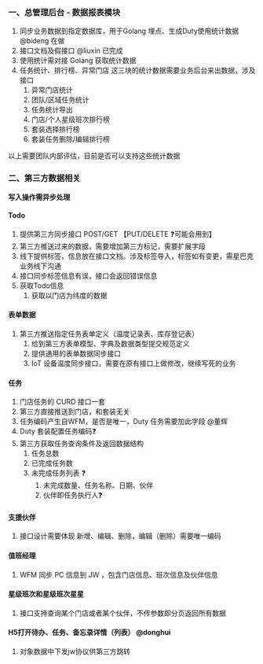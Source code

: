 ### 一、总管理后台 - 数据报表模块

1. 同步业务数据到指定数据库，用于Golang 埋点、生成Duty使用统计数据 @bideng 在做
2. 接口文档及假接口 @liuxin 已完成
3. 使用统计需对接 Golang 获取统计数据
4. 任务统计、排行榜、异常门店 这三块的统计数据需要业务后台来出数据，涉及接口
   1. 异常门店统计
   2. 团队/区域任务统计
   3. 任务统计导出
   4. 门店/个人星级班次排行榜
   5. 套装选择排行榜
   6. 套装任务删除/编辑排行榜

以上需要团队内部评估，目前是否可以支持这些统计数据



### 二、第三方数据相关

**写入操作需异步处理**

#### Todo

1. 提供第三方同步接口 POST/GET  【PUT/DELETE ❓可能会用到】 
2. 第三方推送过来的数据，需要增加第三方标记，需要扩展字段
3. 线下提供标签，信息放在接口文档。涉及标签导入，标签如有变更，需星巴克业务线下沟通
4. 接口同步标签信息有误，接口会返回错误信息
5. 获取Todo信息
   1. 获取以门店为纬度的数据

#### 表单数据

1. 第三方推送指定任务表单定义（温度记录表、库存登记表）
   1. 给到第三方表单模型、字典及数据类型提交规范定义
   2. 提供通用的表单数据同步接口
   3. IoT 设备温度同步接口，需要在原有接口上做修改，继续写死的业务

#### 任务

1. 门店任务的 CURD 接口一套
2. 第三方直接推送到门店，和套装无关
3. 任务编码产生自WFM，是否是唯一，Duty 任务需要加此字段  @董辉
4. Duty 套装配置任务编码❓
5. 第三方获取任务查询条件及返回数据结构
   1. 任务总数
   2. 已完成任务数
   3. 未完成任务列表 ❓
      1. 未完成数量、任务名称、日期、伙伴
      2. 伙伴即任务执行人❓

#### 支援伙伴

1. 接口设计需要体现 新增、编辑、删除，编辑（删除）需要唯一编码

#### 值班经理

1. WFM 同步 PC 信息到 JW ，包含门店信息、班次信息及伙伴信息

#### 星级班次和星级班次星星

1. 接口支持查询某个门店或者某个伙伴，不传参数即分页返回所有数据

#### H5打开待办、任务、备忘录详情（列表） @donghui

1. 对象数据中下发jw协议供第三方跳转

